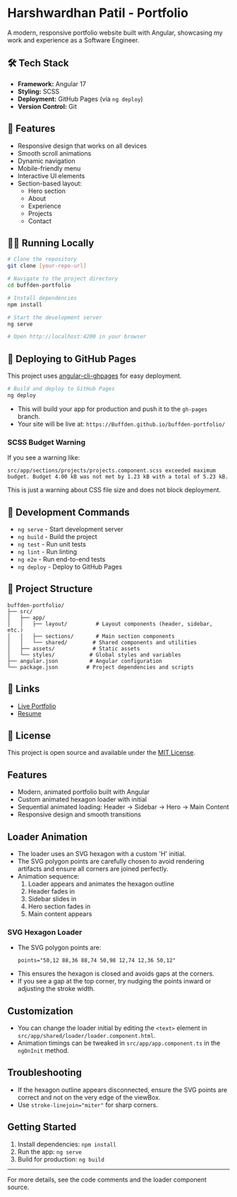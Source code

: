 # Harshwardhan Patil - Portfolio

A modern, responsive portfolio website built with Angular, showcasing my work and experience as a Software Engineer.

## 🛠 Tech Stack

- **Framework:** Angular 17
- **Styling:** SCSS
- **Deployment:** GitHub Pages (via `ng deploy`)
- **Version Control:** Git

## 🚀 Features

- Responsive design that works on all devices
- Smooth scroll animations
- Dynamic navigation
- Mobile-friendly menu
- Interactive UI elements
- Section-based layout:
  - Hero section
  - About
  - Experience
  - Projects
  - Contact

## 🏃‍♂️ Running Locally

```bash
# Clone the repository
git clone [your-repo-url]

# Navigate to the project directory
cd buffden-portfolio

# Install dependencies
npm install

# Start the development server
ng serve

# Open http://localhost:4200 in your browser
```

## 🚀 Deploying to GitHub Pages

This project uses [angular-cli-ghpages](https://github.com/angular-schule/angular-cli-ghpages) for easy deployment.

```bash
# Build and deploy to GitHub Pages
ng deploy
```
- This will build your app for production and push it to the `gh-pages` branch.
- Your site will be live at: `https://Buffden.github.io/buffden-portfolio/`

### SCSS Budget Warning
If you see a warning like:
```
src/app/sections/projects/projects.component.scss exceeded maximum budget. Budget 4.00 kB was not met by 1.23 kB with a total of 5.23 kB.
```
This is just a warning about CSS file size and does not block deployment.

## 📝 Development Commands

- `ng serve` - Start development server
- `ng build` - Build the project
- `ng test` - Run unit tests
- `ng lint` - Run linting
- `ng e2e` - Run end-to-end tests
- `ng deploy` - Deploy to GitHub Pages

## 📂 Project Structure

```
buffden-portfolio/
├── src/
│   ├── app/
│   │   ├── layout/         # Layout components (header, sidebar, etc.)
│   │   ├── sections/       # Main section components
│   │   └── shared/        # Shared components and utilities
│   ├── assets/            # Static assets
│   └── styles/           # Global styles and variables
├── angular.json          # Angular configuration
└── package.json         # Project dependencies and scripts
```

## 🔗 Links

- [Live Portfolio](https://Buffden.github.io/buffden-portfolio/)
- [Resume](https://drive.google.com/file/d/1e52ICsVtlUCgKNRfQWo32j590EYZOlAO/view?usp=sharing)

## 📄 License

This project is open source and available under the [MIT License](LICENSE).

## Features
- Modern, animated portfolio built with Angular
- Custom animated hexagon loader with initial
- Sequential animated loading: Header → Sidebar → Hero → Main Content
- Responsive design and smooth transitions

## Loader Animation
- The loader uses an SVG hexagon with a custom 'H' initial.
- The SVG polygon points are carefully chosen to avoid rendering artifacts and ensure all corners are joined perfectly.
- Animation sequence:
  1. Loader appears and animates the hexagon outline
  2. Header fades in
  3. Sidebar slides in
  4. Hero section fades in
  5. Main content appears

### SVG Hexagon Loader
- The SVG polygon points are:
  ```
  points="50,12 88,36 88,74 50,98 12,74 12,36 50,12"
  ```
- This ensures the hexagon is closed and avoids gaps at the corners.
- If you see a gap at the top corner, try nudging the points inward or adjusting the stroke width.

## Customization
- You can change the loader initial by editing the `<text>` element in `src/app/shared/loader/loader.component.html`.
- Animation timings can be tweaked in `src/app/app.component.ts` in the `ngOnInit` method.

## Troubleshooting
- If the hexagon outline appears disconnected, ensure the SVG points are correct and not on the very edge of the viewBox.
- Use `stroke-linejoin="miter"` for sharp corners.

## Getting Started
1. Install dependencies: `npm install`
2. Run the app: `ng serve`
3. Build for production: `ng build`

---

For more details, see the code comments and the loader component source.
